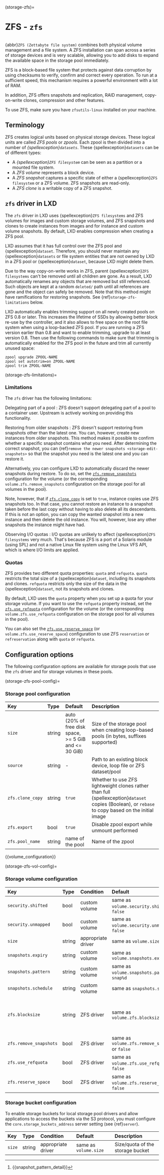(storage-zfs)=
# ZFS - `zfs`

```{youtube} https://www.youtube.com/watch?v=ysLi_LYAs_M
```

{abbr}`ZFS (Zettabyte file system)` combines both physical volume management and a file system.
A ZFS installation can span across a series of storage devices and is very scalable, allowing you to add disks to expand the available space in the storage pool immediately.

ZFS is a block-based file system that protects against data corruption by using checksums to verify, confirm and correct every operation.
To run at a sufficient speed, this mechanism requires a powerful environment with a lot of RAM.

In addition, ZFS offers snapshots and replication, RAID management, copy-on-write clones, compression and other features.

To use ZFS, make sure you have `zfsutils-linux` installed on your machine.

## Terminology

ZFS creates logical units based on physical storage devices.
These logical units are called *ZFS pools* or *zpools*.
Each zpool is then divided into a number of *{spellexception}`datasets`*.
These {spellexception}`datasets` can be of different types:

- A *{spellexception}`ZFS filesystem`* can be seen as a partition or a mounted file system.
- A *ZFS volume* represents a block device.
- A *ZFS snapshot* captures a specific state of either a {spellexception}`ZFS filesystem` or a ZFS volume.
  ZFS snapshots are read-only.
- A *ZFS clone* is a writable copy of a ZFS snapshot.

## `zfs` driver in LXD

The `zfs` driver in LXD uses {spellexception}`ZFS filesystems` and ZFS volumes for images and custom storage volumes, and ZFS snapshots and clones to create instances from images and for instance and custom volume snapshots.
By default, LXD enables compression when creating a ZFS pool.

LXD assumes that it has full control over the ZFS pool and {spellexception}`dataset`.
Therefore, you should never maintain any {spellexception}`datasets` or file system entities that are not owned by LXD in a ZFS pool or {spellexception}`dataset`, because LXD might delete them.

Due to the way copy-on-write works in ZFS, parent {spellexception}`ZFS filesystems` can't be removed until all children are gone.
As a result, LXD automatically renames any objects that are removed but still referenced.
Such objects are kept at a random `deleted/` path until all references are gone and the object can safely be removed.
Note that this method might have ramifications for restoring snapshots.
See {ref}`storage-zfs-limitations` below.

LXD automatically enables trimming support on all newly created pools on ZFS 0.8 or later.
This increases the lifetime of SSDs by allowing better block re-use by the controller, and it also allows to free space on the root file system when using a loop-backed ZFS pool.
If you are running a ZFS version earlier than 0.8 and want to enable trimming, upgrade to at least version 0.8.
Then use the following commands to make sure that trimming is automatically enabled for the ZFS pool in the future and trim all currently unused space:

    zpool upgrade ZPOOL-NAME
    zpool set autotrim=on ZPOOL-NAME
    zpool trim ZPOOL-NAME

(storage-zfs-limitations)=
### Limitations

The `zfs` driver has the following limitations:

Delegating part of a pool
: ZFS doesn't support delegating part of a pool to a container user.
  Upstream is actively working on providing this functionality.

Restoring from older snapshots
: ZFS doesn't support restoring from snapshots other than the latest one.
  You can, however, create new instances from older snapshots.
  This method makes it possible to confirm whether a specific snapshot contains what you need.
  After determining the correct snapshot, you can {ref}`remove the newer snapshots <storage-edit-snapshots>` so that the snapshot you need is the latest one and you can restore it.

  Alternatively, you can configure LXD to automatically discard the newer snapshots during restore.
  To do so, set the [`zfs.remove_snapshots`](storage-zfs-vol-config) configuration for the volume (or the corresponding `volume.zfs.remove_snapshots` configuration on the storage pool for all volumes in the pool).

  Note, however, that if [`zfs.clone_copy`](storage-zfs-pool-config) is set to `true`, instance copies use ZFS snapshots too.
  In that case, you cannot restore an instance to a snapshot taken before the last copy without having to also delete all its descendants.
  If this is not an option, you can copy the wanted snapshot into a new instance and then delete the old instance.
  You will, however, lose any other snapshots the instance might have had.

Observing I/O quotas
: I/O quotas are unlikely to affect {spellexception}`ZFS filesystems` very much.
  That's because ZFS is a port of a Solaris module (using SPL) and not a native Linux file system using the Linux VFS API, which is where I/O limits are applied.

### Quotas

ZFS provides two different quota properties: `quota` and `refquota`.
`quota` restricts the total size of a {spellexception}`dataset`, including its snapshots and clones.
`refquota` restricts only the size of the data in the {spellexception}`dataset`, not its snapshots and clones.

By default, LXD uses the `quota` property when you set up a quota for your storage volume.
If you want to use the `refquota` property instead, set the [`zfs.use_refquota`](storage-zfs-vol-config) configuration for the volume (or the corresponding `volume.zfs.use_refquota` configuration on the storage pool for all volumes in the pool).

You can also set the [`zfs.use_reserve_space`](storage-zfs-vol-config) (or `volume.zfs.use_reserve_space`) configuration to use ZFS `reservation` or `refreservation` along with `quota` or `refquota`.

## Configuration options

The following configuration options are available for storage pools that use the `zfs` driver and for storage volumes in these pools.

(storage-zfs-pool-config)=
### Storage pool configuration

Key                           | Type                          | Default                                 | Description
:--                           | :---                          | :------                                 | :----------
`size`                        | string                        | auto (20% of free disk space, >= 5 GiB and <= 30 GiB) | Size of the storage pool when creating loop-based pools (in bytes, suffixes supported)
`source`                      | string                        | -                                       | Path to an existing block device, loop file or ZFS dataset/pool
`zfs.clone_copy`              | string                        | `true`                                  | Whether to use ZFS lightweight clones rather than full {spellexception}`dataset` copies (Boolean), or `rebase` to copy based on the initial image
`zfs.export`                  | bool                          | `true`                                  | Disable zpool export while unmount performed
`zfs.pool_name`               | string                        | name of the pool                        | Name of the zpool

{{volume_configuration}}

(storage-zfs-vol-config)=
### Storage volume configuration

Key                     | Type      | Condition                 | Default                                        | Description
:--                     | :---      | :--------                 | :------                                        | :----------
`security.shifted`      | bool      | custom volume             | same as `volume.security.shifted` or `false`   | {{enable_ID_shifting}}
`security.unmapped`     | bool      | custom volume             | same as `volume.security.unmapped` or `false`  | Disable ID mapping for the volume
`size`                  | string    | appropriate driver        | same as `volume.size`                          | Size/quota of the storage volume
`snapshots.expiry`      | string    | custom volume             | same as `volume.snapshots.expiry`              | {{snapshot_expiry_format}}
`snapshots.pattern`     | string    | custom volume             | same as `volume.snapshots.pattern` or `snap%d` | {{snapshot_pattern_format}} [^*]
`snapshots.schedule`    | string    | custom volume             | same as `snapshots.schedule`                   | {{snapshot_schedule_format}}
`zfs.blocksize`         | string    | ZFS driver                | same as `volume.zfs.blocksize`                 | Size of the ZFS block in range from 512 to 16 MiB (must be power of 2) - for block volume, a maximum value of 128 KiB will be used even if a higher value is set
`zfs.remove_snapshots`  | bool      | ZFS driver                | same as `volume.zfs.remove_snapshots` or `false` | Remove snapshots as needed
`zfs.use_refquota`      | bool      | ZFS driver                | same as `volume.zfs.use_refquota` or `false`   | Use `refquota` instead of `quota` for space
`zfs.reserve_space`     | bool      | ZFS driver                | same as `volume.zfs.reserve_space` or `false`  | Use `reservation`/`refreservation` along with `quota`/`refquota`

[^*]: {{snapshot_pattern_detail}}

### Storage bucket configuration

To enable storage buckets for local storage pool drivers and allow applications to access the buckets via the S3 protocol, you must configure the `core.storage_buckets_address` server setting (see {ref}`server`).

Key                     | Type      | Condition                 | Default                                        | Description
:--                     | :---      | :--------                 | :------                                        | :----------
`size`                  | string    | appropriate driver        | same as `volume.size`                          | Size/quota of the storage bucket
